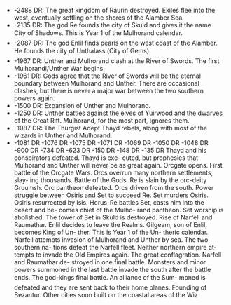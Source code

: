 - -2488 DR: The great kingdom of Raurin destroyed. Exiles flee into the west, eventually settling on the shores of the Alamber Sea.
- -2135 DR: The god Re founds the city of Skuld and gives it the name City of Shadows. This is Year 1 of the Mulhorand calendar.
- -2087 DR: The god Enlil finds pearls on the west coast of the Alamber. He founds the city of Unthalass (City of Gems).
- -1967 DR: Unther and Mulhorand clash at the River of Swords. The first Mulhorandi/Unther War begins.
- -1961 DR: Gods agree that the River of Swords will be the eternal boundary between Mulhorand and Unther. There are occasional clashes, but there is never a major war between the two southern powers again.
- -1500 DR: Expansion of Unther and Mulhorand.
- -1250 DR: Unther battles against the elves of Yuirwood and the dwarves of the Great Rift. Mulhorand, for the most part, ignores them.
- -1087 DR: The Thurgist Adept Thayd rebels, along with most of the wizards in Unther and Mulhorand.
- -1081 DR
  -1076 DR
  -1075 DR
  -1071 DR
  -1069 DR
  -1050 DR
  -1048 DR
  -900 DR
  -734 DR
  -623 DR
  -150 DR
  -148 DR
  -135 DR
  Thayd and his conspirators
  defeated. Thayd is exe-
  cuted, but prophesies that
  Mulhorand and Unther will
  never be as great again.
  Orcgate opens.
  First battle of the Orcgate
  Wars. Orcs overrun many
  northern settlements, slay-
  ing thousands.
  Battle of the Gods. Re is slain
  by the orc-deity Gruumsh.
  Orc pantheon defeated.
  Orcs driven from the south.
  Power struggle between
  Osiris and Set to succeed Re.
  Set murders Osiris.
  Osiris resurrected by Isis.
  Horus-Re battles Set, casts
  him into the desert and be-
  comes chief of the Mulho-
  rand pantheon. Set worship
  is abolished. The tower of
  Set in Skuld is destroyed.
  Rise of Narfell and
  Raumathar.
  Enlil decides to leave the
  Realms. Gilgeam, son of
  Enlil, becomes King of Un-
  ther. This is Year 1 of the Un-
  theric calendar.
  Narfell attempts invasion of
  Mulhorand and Unther by
  sea. The two southern na-
  tions defeat the Narfell fleet.
  Neither northern empire at-
  tempts to invade the Old
  Empires again.
  The great conflagration.
  Narfell and Raumathar de-
  stroyed in one final battle.
  Monsters and minor powers
  summoned in the last battle
  invade the south after the
  battle ends.
  The god-kings final battle.
  An alliance of the Sum-
  moned is defeated and they
  are sent back to their home
  planes.
  Founding of Bezantur.
  Other cities soon built on
  the coastal areas of the Wiz